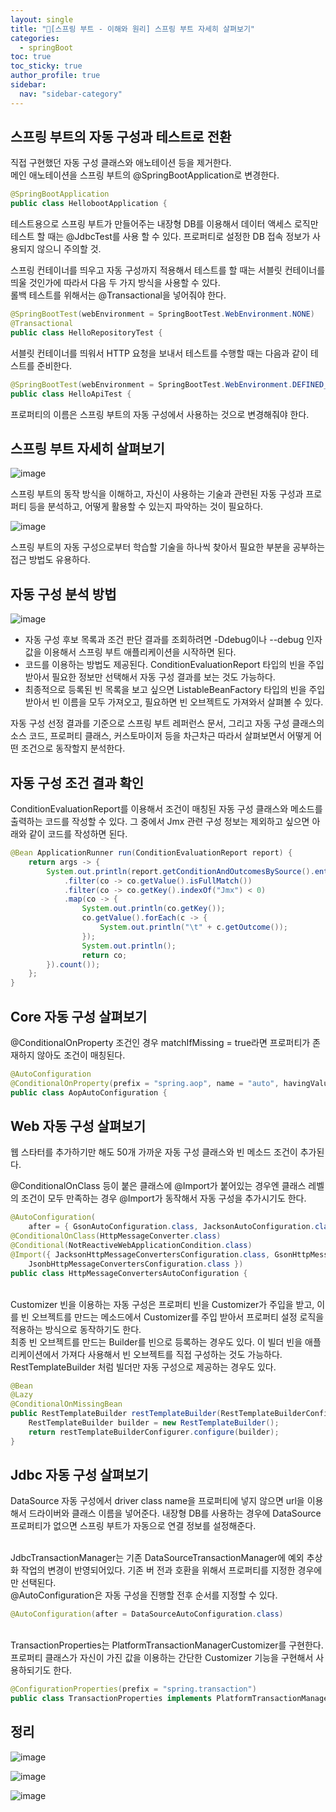 ```yaml
---
layout: single
title: "🐬[스프링 부트 - 이해와 원리] 스프링 부트 자세히 살펴보기"
categories:
  - springBoot
toc: true
toc_sticky: true
author_profile: true
sidebar:
  nav: "sidebar-category"
---
```


## 스프링 부트의 자동 구성과 테스트로 전환

직접 구현했던 자동 구성 클래스와 애노테이션 등을 제거한다.<br/>
메인 애노테이션을 스프링 부트의 @SpringBootApplication로 변경한다.

```java
@SpringBootApplication
public class HellobootApplication {
```

테스트용으로 스프링 부트가 만들어주는 내장형 DB를 이용해서 데이터 액세스 로직만 테스트 할 때는 @JdbcTest를 사용 할 수 있다. 프로퍼티로 설정한 DB 접속 정보가 사용되지 않으니 주의할 것.

스프링 컨테이너를 띄우고 자동 구성까지 적용해서 테스트를 할 때는 서블릿 컨테이너를 띄울 것인가에 따라서 다음 두 가지 방식을 사용할 수 있다.<br/>
롤백 테스트를 위해서는 @Transactional을 넣어줘야 한다.

```java
@SpringBootTest(webEnvironment = SpringBootTest.WebEnvironment.NONE)
@Transactional
public class HelloRepositoryTest {
```

서블릿 컨테이너를 띄워서 HTTP 요청을 보내서 테스트를 수행할 때는 다음과 같이 테스트를 준비한다.

```java
@SpringBootTest(webEnvironment = SpringBootTest.WebEnvironment.DEFINED_PORT)
public class HelloApiTest {
```

프로퍼티의 이름은 스프링 부트의 자동 구성에서 사용하는 것으로 변경해줘야 한다.

## 스프링 부트 자세히 살펴보기

![image](https://github.com/user-attachments/assets/95c68e77-9096-413a-ac92-73947db3cf63)

스프링 부트의 동작 방식을 이해하고, 자신이 사용하는 기술과 관련된 자동 구성과 프로퍼티 등을 분석하고, 어떻게 활용할
수 있는지 파악하는 것이 필요하다.

![image](https://github.com/user-attachments/assets/aeeb98b5-6301-4cf2-863c-b51430f77b62)

스프링 부트의 자동 구성으로부터 학습할 기술을 하나씩 찾아서 필요한 부분을 공부하는 접근 방법도 유용하다.

## 자동 구성 분석 방법

![image](https://github.com/user-attachments/assets/f3e72554-5cb0-487a-976d-3d8f7d939f87)

- 자동 구성 후보 목록과 조건 판단 결과를 조회하려면 -Ddebug이나 --debug 인자 값을 이용해서 스프링 부트 애플리케이션을 시작하면 된다.
- 코드를 이용하는 방법도 제공된다. ConditionEvaluationReport 타입의 빈을 주입 받아서 필요한 정보만 선택해서 자동 구성 결과를 보는 것도 가능하다.
- 최종적으로 등록된 빈 목록을 보고 싶으면 ListableBeanFactory 타입의 빈을 주입 받아서 빈 이름을 모두 가져오고, 필요하면 빈 오브젝트도 가져와서 살펴볼 수 있다.

자동 구성 선정 결과를 기준으로 스프링 부트 레퍼런스 문서, 그리고 자동 구성 클래스의 소스 코드, 프로퍼티 클래스, 커스토마이저 등을 차근차근 따라서 살펴보면서 어떻게 어떤 조건으로 동작할지 분석한다.

## 자동 구성 조건 결과 확인

ConditionEvaluationReport를 이용해서 조건이 매칭된 자동 구성 클래스와 메소드를 출력하는 코드를 작성할 수 있다. 그
중에서 Jmx 관련 구성 정보는 제외하고 싶으면 아래와 같이 코드를 작성하면 된다.

```java
@Bean ApplicationRunner run(ConditionEvaluationReport report) {
    return args -> {
        System.out.println(report.getConditionAndOutcomesBySource().entrySet().stream()
            .filter(co -> co.getValue().isFullMatch())
            .filter(co -> co.getKey().indexOf("Jmx") < 0)
            .map(co -> {
                System.out.println(co.getKey());
                co.getValue().forEach(c -> {
                    System.out.println("\t" + c.getOutcome());
                });
                System.out.println();
                return co;
        }).count());
    };
}
```

## Core 자동 구성 살펴보기

@ConditionalOnProperty 조건인 경우 matchIfMissing = true라면 프로퍼티가 존재하지 않아도 조건이 매칭된다.

```java
@AutoConfiguration
@ConditionalOnProperty(prefix = "spring.aop", name = "auto", havingValue = "true", matchIfMissing = true)
public class AopAutoConfiguration {
```

## Web 자동 구성 살펴보기

웹 스타터를 추가하기만 해도 50개 가까운 자동 구성 클래스와 빈 메소드 조건이 추가된다.

@ConditionalOnClass 등이 붙은 클래스에 @Import가 붙어있는 경우엔 클래스 레벨의 조건이 모두 만족하는 경우 @Import가 동작해서 자동 구성을 추가시기도 한다.

```java
@AutoConfiguration(
    after = { GsonAutoConfiguration.class, JacksonAutoConfiguration.class, JsonbAutoConfiguration.class })
@ConditionalOnClass(HttpMessageConverter.class)
@Conditional(NotReactiveWebApplicationCondition.class)
@Import({ JacksonHttpMessageConvertersConfiguration.class, GsonHttpMessageConvertersConfiguration.class,
    JsonbHttpMessageConvertersConfiguration.class })
public class HttpMessageConvertersAutoConfiguration {
```

<br/>
Customizer 빈을 이용하는 자동 구성은 프로퍼티 빈을 Customizer가 주입을 받고, 이를 빈 오브젝트를 만드는 메소드에서 Customizer를 주입 받아서 프로퍼티 설정 로직을 적용하는 방식으로 동작하기도 한다.

<br/>
최종 빈 오브젝트를 만드는 Builder를 빈으로 등록하는 경우도 있다. 이 빌더 빈을 애플리케이션에서 가져다 사용해서 빈 오브젝트를 직접 구성하는 것도 가능하다.<br/>
RestTemplateBuilder 처럼 빌더만 자동 구성으로 제공하는 경우도 있다.

```java
@Bean
@Lazy
@ConditionalOnMissingBean
public RestTemplateBuilder restTemplateBuilder(RestTemplateBuilderConfigurer restTemplateBuilderConfigurer) {
    RestTemplateBuilder builder = new RestTemplateBuilder();
    return restTemplateBuilderConfigurer.configure(builder);
}
```

## Jdbc 자동 구성 살펴보기

DataSource 자동 구성에서 driver class name을 프로퍼티에 넣지 않으면 url을 이용해서 드라이버와 클래스 이름을 넣어준다. 내장형 DB를 사용하는 경우에 DataSource 프로퍼티가 없으면 스프링 부트가 자동으로 연결 정보를 설정해준다.

<br/>
JdbcTransactionManager는 기존 DataSourceTransactionManager에 예외 추상화 작업의 변경이 반영되어있다. 기존 버
전과 호환을 위해서 프로퍼티를 지정한 경우에만 선택된다.

<br/>
@AutoConfiguration은 자동 구성을 진행할 전후 순서를 지정할 수 있다.

```java
@AutoConfiguration(after = DataSourceAutoConfiguration.class)
```

<br/>
TransactionProperties는 PlatformTransactionManagerCustomizer를 구현한다. 프로퍼티 클래스가 자신이 가진 값을 이용하는 간단한 Customizer 기능을 구현해서 사용하되기도 한다.

```java
@ConfigurationProperties(prefix = "spring.transaction")
public class TransactionProperties implements PlatformTransactionManagerCustomizer<AbstractPlatformTransactionManager> {
```

## 정리

![image](https://github.com/user-attachments/assets/9ec8c4bf-33be-4926-a7e8-94d0d9e618e3)

![image](https://github.com/user-attachments/assets/bfb02fd4-e675-48e3-b80f-a2d72ce8313a)

![image](https://github.com/user-attachments/assets/55010a03-6895-43ae-862b-97ebcd881662)
